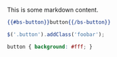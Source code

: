 This is some markdown content.

<example name="button"></example>
```handlebars
{{#bs-button}}button{{/bs-button}}
```
```js
$('.button').addClass('foobar');
```
```css
button { background: #fff; }
```